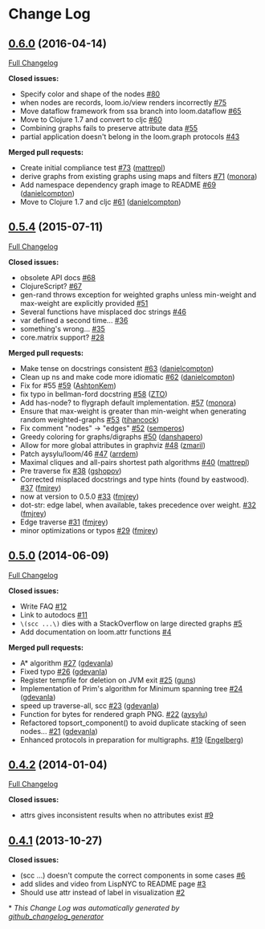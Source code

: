 # Change Log

## [0.6.0](https://github.com/aysylu/loom/tree/0.6.0) (2016-04-14)
[Full Changelog](https://github.com/aysylu/loom/compare/0.5.4...0.6.0)

**Closed issues:**

- Specify color and shape of the nodes [\#80](https://github.com/aysylu/loom/issues/80)
- when nodes are records, loom.io/view renders incorrectly [\#75](https://github.com/aysylu/loom/issues/75)
- Move dataflow framework from ssa branch into loom.dataflow [\#65](https://github.com/aysylu/loom/issues/65)
- Move to Clojure 1.7 and convert to cljc [\#60](https://github.com/aysylu/loom/issues/60)
- Combining graphs fails to preserve attribute data [\#55](https://github.com/aysylu/loom/issues/55)
- partial application doesn't belong in the loom.graph protocols [\#43](https://github.com/aysylu/loom/issues/43)

**Merged pull requests:**

- Create initial compliance test [\#73](https://github.com/aysylu/loom/pull/73) ([mattrepl](https://github.com/mattrepl))
- derive graphs from existing graphs using maps and filters [\#71](https://github.com/aysylu/loom/pull/71) ([monora](https://github.com/monora))
- Add namespace dependency graph image to README [\#69](https://github.com/aysylu/loom/pull/69) ([danielcompton](https://github.com/danielcompton))
- Move to Clojure 1.7 and cljc [\#61](https://github.com/aysylu/loom/pull/61) ([danielcompton](https://github.com/danielcompton))

## [0.5.4](https://github.com/aysylu/loom/tree/0.5.4) (2015-07-11)
[Full Changelog](https://github.com/aysylu/loom/compare/0.5.0...0.5.4)

**Closed issues:**

- obsolete API docs [\#68](https://github.com/aysylu/loom/issues/68)
- ClojureScript? [\#67](https://github.com/aysylu/loom/issues/67)
- gen-rand throws exception for weighted graphs unless min-weight and max-weight are explicitly provided [\#51](https://github.com/aysylu/loom/issues/51)
- Several functions have misplaced doc strings [\#46](https://github.com/aysylu/loom/issues/46)
- var defined a second time... [\#36](https://github.com/aysylu/loom/issues/36)
- something's wrong... [\#35](https://github.com/aysylu/loom/issues/35)
- core.matrix support? [\#28](https://github.com/aysylu/loom/issues/28)

**Merged pull requests:**

- Make tense on docstrings consistent [\#63](https://github.com/aysylu/loom/pull/63) ([danielcompton](https://github.com/danielcompton))
- Clean up ns and make code more idiomatic [\#62](https://github.com/aysylu/loom/pull/62) ([danielcompton](https://github.com/danielcompton))
- Fix for \#55 [\#59](https://github.com/aysylu/loom/pull/59) ([AshtonKem](https://github.com/AshtonKem))
- fix typo in bellman-ford docstring [\#58](https://github.com/aysylu/loom/pull/58) ([ZTO](https://github.com/ZTO))
- Add has-node? to flygraph default implementation. [\#57](https://github.com/aysylu/loom/pull/57) ([monora](https://github.com/monora))
- Ensure that max-weight is greater than min-weight when generating random weighted-graphs [\#53](https://github.com/aysylu/loom/pull/53) ([tihancock](https://github.com/tihancock))
- Fix comment "nodes" -\> "edges" [\#52](https://github.com/aysylu/loom/pull/52) ([semperos](https://github.com/semperos))
- Greedy coloring for graphs/digraphs [\#50](https://github.com/aysylu/loom/pull/50) ([danshapero](https://github.com/danshapero))
- Allow for more global attributes in graphviz [\#48](https://github.com/aysylu/loom/pull/48) ([zmaril](https://github.com/zmaril))
- Patch aysylu/loom/46 [\#47](https://github.com/aysylu/loom/pull/47) ([arrdem](https://github.com/arrdem))
- Maximal cliques and all-pairs shortest path algorithms [\#40](https://github.com/aysylu/loom/pull/40) ([mattrepl](https://github.com/mattrepl))
- Pre traverse fix [\#38](https://github.com/aysylu/loom/pull/38) ([gshopov](https://github.com/gshopov))
- Corrected misplaced docstrings and type hints \(found by eastwood\). [\#37](https://github.com/aysylu/loom/pull/37) ([fmjrey](https://github.com/fmjrey))
- now at version to 0.5.0 [\#33](https://github.com/aysylu/loom/pull/33) ([fmjrey](https://github.com/fmjrey))
- dot-str: edge label, when available, takes precedence over weight. [\#32](https://github.com/aysylu/loom/pull/32) ([fmjrey](https://github.com/fmjrey))
- Edge traverse [\#31](https://github.com/aysylu/loom/pull/31) ([fmjrey](https://github.com/fmjrey))
- minor optimizations or typos [\#29](https://github.com/aysylu/loom/pull/29) ([fmjrey](https://github.com/fmjrey))

## [0.5.0](https://github.com/aysylu/loom/tree/0.5.0) (2014-06-09)
[Full Changelog](https://github.com/aysylu/loom/compare/0.4.2...0.5.0)

**Closed issues:**

- Write FAQ [\#12](https://github.com/aysylu/loom/issues/12)
- Link to autodocs [\#11](https://github.com/aysylu/loom/issues/11)
- `\(scc ...\)` dies with a StackOverflow on large directed graphs [\#5](https://github.com/aysylu/loom/issues/5)
- Add documentation on loom.attr functions [\#4](https://github.com/aysylu/loom/issues/4)

**Merged pull requests:**

- A\* algorithm [\#27](https://github.com/aysylu/loom/pull/27) ([gdevanla](https://github.com/gdevanla))
- Fixed typo [\#26](https://github.com/aysylu/loom/pull/26) ([gdevanla](https://github.com/gdevanla))
- Register tempfile for deletion on JVM exit [\#25](https://github.com/aysylu/loom/pull/25) ([guns](https://github.com/guns))
- Implementation of Prim's algorithm for Minimum spanning tree [\#24](https://github.com/aysylu/loom/pull/24) ([gdevanla](https://github.com/gdevanla))
- speed up traverse-all, scc [\#23](https://github.com/aysylu/loom/pull/23) ([gdevanla](https://github.com/gdevanla))
- Function for bytes for rendered graph PNG. [\#22](https://github.com/aysylu/loom/pull/22) ([aysylu](https://github.com/aysylu))
- Refactored topsort\_component\(\) to avoid duplicate stacking of seen nodes... [\#21](https://github.com/aysylu/loom/pull/21) ([gdevanla](https://github.com/gdevanla))
- Enhanced protocols in preparation for multigraphs. [\#19](https://github.com/aysylu/loom/pull/19) ([Engelberg](https://github.com/Engelberg))

## [0.4.2](https://github.com/aysylu/loom/tree/0.4.2) (2014-01-04)
[Full Changelog](https://github.com/aysylu/loom/compare/0.4.1...0.4.2)

**Closed issues:**

- attrs gives inconsistent results when no attributes exist [\#9](https://github.com/aysylu/loom/issues/9)

## [0.4.1](https://github.com/aysylu/loom/tree/0.4.1) (2013-10-27)
**Closed issues:**

- \(scc ...\) doesn't compute the correct components in some cases [\#6](https://github.com/aysylu/loom/issues/6)
- add slides and video from LispNYC to README page [\#3](https://github.com/aysylu/loom/issues/3)
- Should use attr instead of label in visualization [\#2](https://github.com/aysylu/loom/issues/2)



\* *This Change Log was automatically generated by [github_changelog_generator](https://github.com/skywinder/Github-Changelog-Generator)*